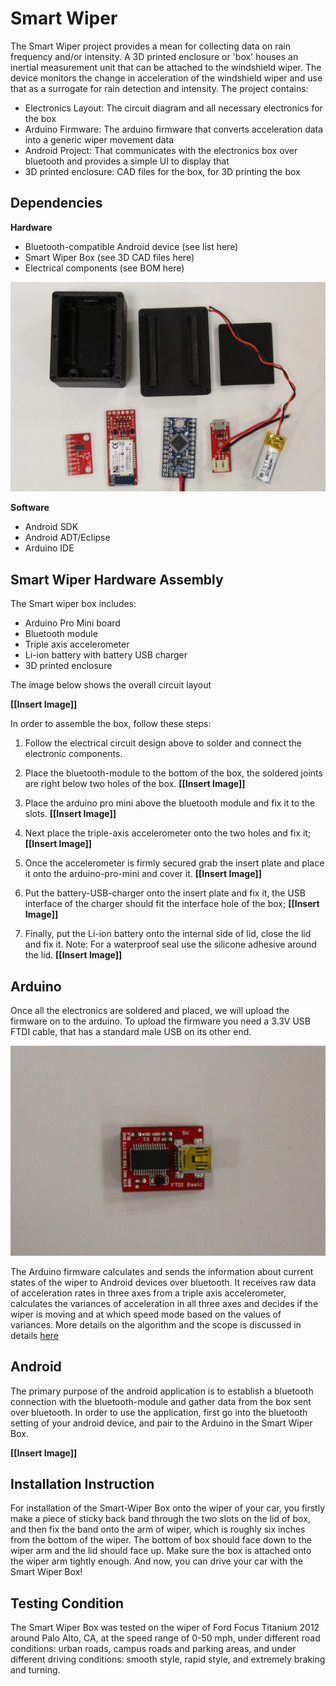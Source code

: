 **Smart Wiper**
===============

The Smart Wiper project provides a mean for collecting data on rain frequency and/or intensity. A 3D printed enclosure or 'box' houses an inertial measurement unit that can be attached to the windshield wiper. The device monitors the change in acceleration of the windshield wiper and use that as a surrogate for rain detection and intensity. 
The project contains:

* Electronics Layout: The circuit diagram and all necessary electronics for the box
* Arduino Firmware: The arduino firmware that converts acceleration data into a generic wiper movement data
* Android Project: That communicates with the electronics box over bluetooth and provides a simple UI to display that
* 3D printed enclosure: CAD files for the box, for 3D printing the box


## **Dependencies**

**Hardware**

* Bluetooth-compatible Android device (see list here)
* Smart Wiper Box (see 3D CAD files here)
* Electrical components (see BOM here)

![hardware](https://github.com/openxc/smart-wiper/raw/master/Docs/components.JPG)

**Software**

* Android SDK
* Android ADT/Eclipse
* Arduino IDE


## **Smart Wiper Hardware Assembly**

The Smart wiper box includes:
  - Arduino Pro Mini board 
  - Bluetooth module 
  - Triple axis accelerometer
  - Li-ion battery with battery USB charger 
  - 3D printed enclosure

The image below shows the overall circuit layout

**[[Insert Image]]**

In order to assemble the box, follow these steps: 

1. Follow the electrical circuit design above to solder and connect the electronic components. 

1. Place the bluetooth-module to the bottom of the box, the soldered joints are right below two holes of the box.
   **[[Insert Image]]**

1. Place the arduino pro mini above the bluetooth module and fix it to the slots.
   **[[Insert Image]]**

1. Next place the triple-axis accelerometer onto the two holes and fix it;   
   **[[Insert Image]]**

1. Once the accelerometer is firmly secured grab the insert plate and place it onto the arduino-pro-mini and cover it.
  **[[Insert Image]]**

1. Put the battery-USB-charger onto the insert plate and fix it, the USB interface of the charger should fit the interface hole of the box;
  **[[Insert Image]]**
  
1. Finally, put the Li-ion battery onto the internal side of lid, close the lid and fix it. Note: For a waterproof seal use the silicone adhesive around the lid.
  **[[Insert Image]]**
  
## **Arduino**
Once all the electronics are soldered and placed, we will upload the firmware on to the arduino. To upload the firmware you need a 3.3V USB FTDI cable, that has a standard male USB on its other end.

![ftdi](https://github.com/openxc/smart-wiper/raw/master/Docs/ftdi.JPG)
 
The Arduino firmware calculates and sends the information about current states of the wiper to Android devices over bluetooth. It receives raw data of acceleration rates in three axes from a triple axis accelerometer, calculates the variances of acceleration in all three axes and decides if the wiper is moving and at which speed mode based on the values of variances. More details on the algorithm and the scope is discussed in details [here](https://github.com/openxc/smart-wiper/tree/master/Arduino)


## **Android**

The primary purpose of the android application is to establish a bluetooth connection with the bluetooth-module and gather data from the box sent over bluetooth.  In order to use the application, first go into the bluetooth setting of your android device, and pair to the Arduino in the Smart Wiper Box. 

 **[[Insert Image]]**

## **Installation Instruction**

For installation of the Smart-Wiper Box onto the wiper of your car, you firstly make a piece of sticky back band through the two slots on the lid of box, and then fix the band onto the arm of wiper, which is roughly six inches from the bottom of the wiper. The bottom of box should face down to the wiper arm and the lid should face up. Make sure the box is attached onto the wiper arm tightly enough. And now, you can drive your car with the Smart Wiper Box! 


## **Testing Condition**

The Smart Wiper Box was tested on the wiper of Ford Focus Titanium 2012 around Palo Alto, CA, at the speed range of 0-50 mph, under different road conditions: urban roads, campus roads and parking areas, and under different driving conditions: smooth style, rapid style, and extremely braking and turning. 
